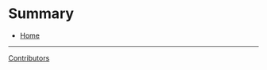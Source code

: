# Summary

- [Home](../README.md)

<!-- - [Src Docs](rustdoc/doc/personal_ledger_backend/index.html) -->


-----------

[Contributors](misc/contributors.md)
